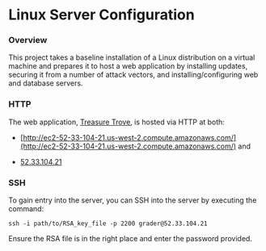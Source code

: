 # Linux Server Configuration

### Overview

This project takes a baseline installation of a Linux distribution on a virtual machine and prepares it to host a web application by installing updates, securing it from a number of attack vectors, and installing/configuring web and database servers.

### HTTP

The web application, [Treasure Trove](https://github.com/D-O-M/P3-Catalog-Web-App-With-OAuth2/tree/master/catalog), is hosted via HTTP at both: 

- [http://ec2-52-33-104-21.us-west-2.compute.amazonaws.com/](http://ec2-52-33-104-21.us-west-2.compute.amazonaws.com/) and

- [52.33.104.21](http://52.33.104.21)

### SSH

To gain entry into the server, you can SSH into the server by executing the command:

```
ssh -i path/to/RSA_key_file -p 2200 grader@52.33.104.21
```

Ensure the RSA file is in the right place and enter the password provided.